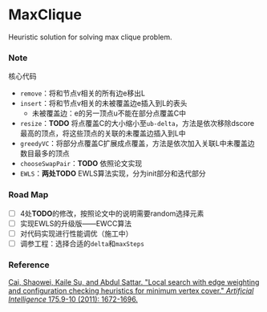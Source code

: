 # MaxClique
Heuristic solution for solving max clique problem.

### Note

核心代码

- `remove`：将和节点v相关的所有边e移出L
- `insert`：将和节点v相关的未被覆盖边e插入到L的表头
  - 未被覆盖边：e的另一顶点u不能在部分点覆盖C中
- `resize`：**TODO** 将点覆盖C的大小缩小至`ub-delta`，方法是依次移除dscore最高的顶点，将这些顶点的关联的未覆盖边插入到L中
- `greedyVC`：将部分点覆盖C扩展成点覆盖，方法是依次加入关联L中未覆盖边数目最多的顶点
- `chooseSwapPair`：**TODO** 依照论文实现
- `EWLS`：**两处TODO** EWLS算法实现，分为init部分和迭代部分

### Road Map

- [ ] 4处**TODO**的修改，按照论文中的说明需要random选择元素
- [ ] 实现EWLS的升级版——EWCC算法
- [ ] 对代码实现进行性能调优（施工中）
- [ ] 调参工程：选择合适的`delta`和`maxSteps`

### Reference

[Cai, Shaowei, Kaile Su, and Abdul Sattar. "Local search with edge weighting and configuration checking heuristics for minimum vertex cover." *Artificial Intelligence* 175.9-10 (2011): 1672-1696.](https://www.sciencedirect.com/science/article/pii/S0004370211000427)